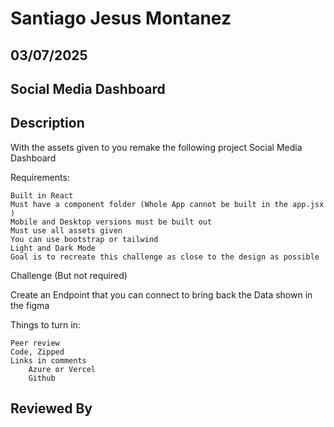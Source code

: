 # Santiago Jesus Montanez

## 03/07/2025

## Social Media Dashboard

## Description

With the assets given to you remake the following project Social Media Dashboard

Requirements:

    Built in React 
    Must have a component folder (Whole App cannot be built in the app.jsx )
    Mobile and Desktop versions must be built out
    Must use all assets given
    You can use bootstrap or tailwind
    Light and Dark Mode
    Goal is to recreate this challenge as close to the design as possible

Challenge (But not required)

Create an Endpoint that you can connect to bring back the Data shown in the figma

Things to turn in:

    Peer review
    Code, Zipped
    Links in comments
        Azure or Vercel
        Github

## Reviewed By
